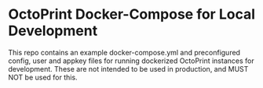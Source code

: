 # OctoPrint Docker-Compose for Local Development
This repo contains an example docker-compose.yml and preconfigured config, user and appkey files for running dockerized OctoPrint instances for development. 
These are not intended to be used in production, and MUST NOT be used for this. 
